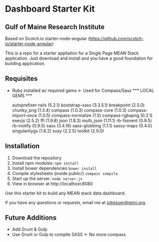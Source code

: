 # Dashboard Starter Kit
## Gulf of Maine Research Institute
Based on Scotch.io starter-node-angular (https://github.com/scotch-io/starter-node-angular)

This is a repo for a starter appliation for a Single Page MEAN Stack application. Just download and install and you have a good foundation for building application. 

## Requisites 
- Ruby installed w/ required gems <- Used for Compass/Sass
	*** LOCAL GEMS ***

	autoprefixer-rails (5.2.1)
	bootstrap-sass (3.3.5.1)
	breakpoint (2.5.0)
	chunky_png (1.3.4)
	compass (1.0.3)
	compass-core (1.0.3)
	compass-import-once (1.0.5)
	compass-normalize (1.5)
	compass-rgbapng (0.2.1)
	execjs (2.5.2)
	ffi (1.9.8)
	json (1.8.3)
	multi_json (1.11.1)
	rb-fsevent (0.9.5)
	rb-inotify (0.9.5)
	sass (3.4.16)
	sass-globbing (1.1.1)
	sassy-maps (0.4.0)
	singularitygs (1.6.2)
	susy (2.2.5)
	toolkit (2.9.0)


## Installation
1. Download the repository
2. Install npm modules: `npm install`
3. Install bower dependencies `bower install`
4. Compile stylesheets (inside public/) `compass compile`
5. Start up the server: `node server.js`
6. View in browser at http://localhost:8080

Use this starter kit to build any MEAN stack data dashboard.

If you have any questions or requests, email me at [sdresser@gmri.org](mailto:sdresser@gmri.org).

## Future Additions
- Add Grunt & Gulp
- Use Grunt or Gulp to compile SASS <- No more compass